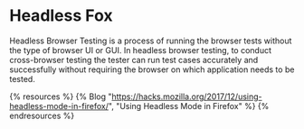 # Headless Fox

Headless Browser Testing is a process of running the browser tests without the type of browser UI or GUI. In headless browser testing, to conduct cross-browser testing the tester can run test cases accurately and successfully without requiring the browser on which application needs to be tested.

{% resources %}
  {% Blog "https://hacks.mozilla.org/2017/12/using-headless-mode-in-firefox/", "Using Headless Mode in Firefox" %}
{% endresources %}